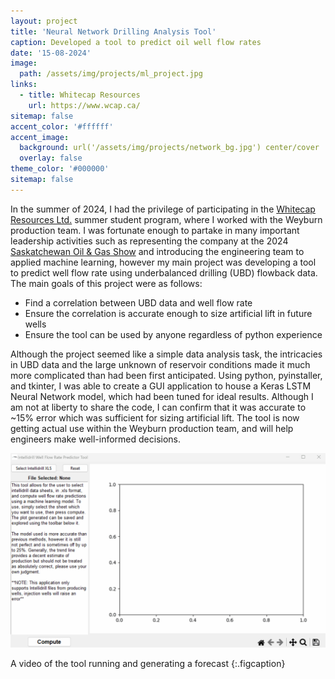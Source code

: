 ```yaml
---
layout: project
title: 'Neural Network Drilling Analysis Tool'
caption: Developed a tool to predict oil well flow rates
date: '15-08-2024'
image: 
  path: /assets/img/projects/ml_project.jpg
links:
  - title: Whitecap Resources
    url: https://www.wcap.ca/
sitemap: false
accent_color: '#ffffff'
accent_image: 
  background: url('/assets/img/projects/network_bg.jpg') center/cover
  overlay: false
theme_color: '#000000'
sitemap: false
---
```

In the summer of 2024, I had the privilege of participating in the [Whitecap Resources Ltd.](https://www.wcap.ca/) summer student program, where I worked with the Weyburn production team. I was fortunate enough to partake in many important leadership activities such as representing the company at the 2024 [Saskatchewan Oil & Gas Show](https://www.oilshow.ca/) and introducing the engineering team to applied machine learning, however my main project was developing a tool to predict well flow rate using underbalanced drilling (UBD) flowback data. The main goals of this project were as follows:

* Find a correlation between UBD data and well flow rate
* Ensure the correlation is accurate enough to size artificial lift in future wells
* Ensure the tool can be used by anyone regardless of python experience

Although the project seemed like a simple data analysis task, the intricacies in UBD data and the large unknown of reservoir conditions made it much more complicated than had been first anticipated. Using python, pyinstaller, and tkinter, I was able to create a GUI application to house a Keras LSTM Neural Network model, which had been tuned for ideal results. Although I am not at liberty to share the code, I can confirm that it was accurate to ~15% error which was sufficient for sizing artificial lift. The tool is now getting actual use within the Weyburn production team, and will help engineers make well-informed decisions.

![Tool in action](\assets\img\projects\GUI_running.gif)

A video of the tool running and generating a forecast
{:.figcaption}